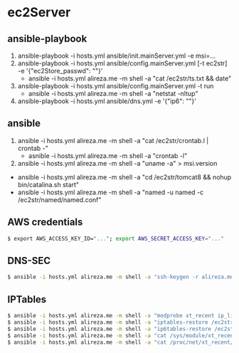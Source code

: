 # ec2Server

## ansible-playbook
1. ansible-playbook -i hosts.yml ansible/init.mainServer.yml -e msi=...
2. ansible-playbook -i hosts.yml ansible/config.mainServer.yml [-t ec2str] -e '{"ec2Store_passwd": ""}'
    + ansible -i hosts.yml alireza.me -m shell -a "cat /ec2str/ts.txt && date"
3. ansible-playbook -i hosts.yml ansible/config.mainServer.yml -t run
    + ansible -i hosts.yml alireza.me -m shell -a "netstat -nltup" 
4. ansible-playbook -i hosts.yml ansible/dns.yml -e '{"ip6": ""}'

## ansible
1. ansible -i hosts.yml alireza.me -m shell -a "cat /ec2str/crontab.l | crontab -"
    + asnible -i hosts.yml alireza.me -m shell -a "crontab -l"
2. ansible -i hosts.yml alireza.me -m shell -a "uname -a" > msi.version
+ ansible -i hosts.yml alireza.me -m shell -a "cd /ec2str/tomcat8 && nohup bin/catalina.sh start"
+ ansible -i hosts.yml alireza.me -m shell -a "named -u named -c /ec2str/named/named.conf"

## AWS credentials
```bash
$ export AWS_ACCESS_KEY_ID="..."; export AWS_SECRET_ACCESS_KEY="..."
```

## DNS-SEC
```bash
$ ansible -i hosts.yml alireza.me -m shell -a "ssh-keygen -r alireza.me"
```

## IPTables
```bash
$ ansible -i hosts.yml alireza.me -m shell -a "modprobe xt_recent ip_list_tot=2048 ip_pkt_list_tot=32"
$ ansible -i hosts.yml alireza.me -m shell -a "iptables-restore /ec2str/ipt.rules"
$ ansible -i hosts.yml alireza.me -m shell -a "ip6tables-restore /ec2str/ip6t.rules"
$ ansible -i hosts.yml alireza.me -m shell -a "cat /sys/module/xt_recent/parameters/ip_list_tot"
$ ansible -i hosts.yml alireza.me -m shell -a "cat /proc/net/xt_recent/DEFAULT"
```
